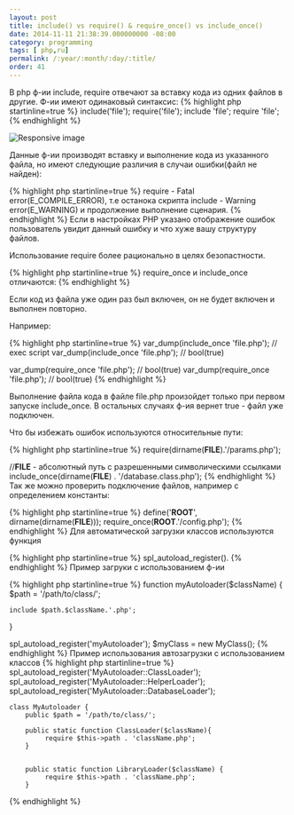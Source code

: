 ```yaml
---
layout: post
title: include() vs require() & require_once() vs include_once()
date: 2014-11-11 21:38:39.000000000 -08:00
category: programming
tags: [ php,ru]
permalink: /:year/:month/:day/:title/
order: 41
---
```

В php ф-ии include, require отвечают за вставку кода из одних файлов в другие. Ф-ии имеют одинаковый синтаксис:
{% highlight php startinline=true %}
include('file');
require('file');
include 'file';
require 'file';
{% endhighlight %}

<img src="../../../../assets/img/posts/2014/11/include.png" class="img-fluid" alt="Responsive image">

Данные ф-ии производят вставку и выполнение кода из указанного файла, но имеют следующие различия в случаи ошибки(файл не найден):

{% highlight php startinline=true %}
require - Fatal error(E_COMPILE_ERROR), т.е останока скрипта
include - Warning error(E_WARNING) и продолжение выполнение сценария.
{% endhighlight %}
Если в настройках PHP указано отображение ошибок пользователь увидит данный ошибку и что хуже вашу структуру файлов.

Использование require более рационально в целях безопастности.

{% highlight php startinline=true %}
require_once и include_once отличаются:
{% endhighlight %}

Если код из файла уже один раз был включен, он не будет включен и выполнен повторно.

Например:

{% highlight php startinline=true %}
var_dump(include_once 'file.php'); // exec script
var_dump(include_once 'file.php'); // bool(true)

var_dump(require_once 'file.php'); // bool(true)
var_dump(require_once 'file.php'); // bool(true)
{% endhighlight %}

Выполнение файла кода в файле file.php произойдет только при первом запуске include_once. В остальных случаях ф-ия вернет true - файл уже подключен.

Что бы избежать ошибок используются относительные пути:

{% highlight php startinline=true %}
require(dirname(__FILE__).'/params.php');

//__FILE__ - абсолютный путь с разрешенными символическими ссылками
include_once(dirname(__FILE__) . '/database.class.php');
{% endhighlight %}
Так же можно проверить подключение файлов, например с определением константы:

{% highlight php startinline=true %}
define('__ROOT__', dirname(dirname(__FILE__))); 
require_once(__ROOT__.'/config.php'); 
{% endhighlight %}
Для автоматической загрузки классов используются функция

{% highlight php startinline=true %}
spl_autoload_register().
{% endhighlight %}
Пример загруки с использованием ф-ии

{% highlight php startinline=true %}
function myAutoloader($className) {
    $path = '/path/to/class/';

    include $path.$className.'.php';
}

spl_autoload_register('myAutoloader');
$myClass = new MyClass();
{% endhighlight %}
Пример использования автозагрузки с использованием классов
{% highlight php startinline=true %}
spl_autoload_register('MyAutoloader::ClassLoader');
spl_autoload_register('MyAutoloader::HelperLoader');
spl_autoload_register('MyAutoloader::DatabaseLoader');
	
	class MyAutoloader {
		public $path = '/path/to/class/';

	    public static function ClassLoader($className){
	         require $this->path . 'className.php';
	    }
	
	
	    public static function LibraryLoader($className) {
	         require $this->path . 'className.php';
	    }
{% endhighlight %}